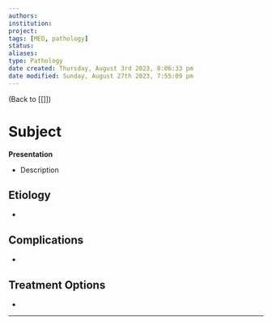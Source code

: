 ```yaml
---
authors: 
institution: 
project: 
tags: [MED, pathology]
status: 
aliases: 
type: Pathology
date created: Thursday, August 3rd 2023, 8:06:33 pm
date modified: Sunday, August 27th 2023, 7:55:09 pm
---
```


(Back to [[]])

# Subject

**Presentation**
- Description

## Etiology
- 

## Complications
- 

## Treatment Options
- 

---
